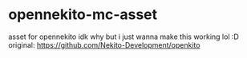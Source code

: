 # opennekito-mc-asset
asset for opennekito idk why but i just wanna make this working lol :D original: https://github.com/Nekito-Development/openkito

